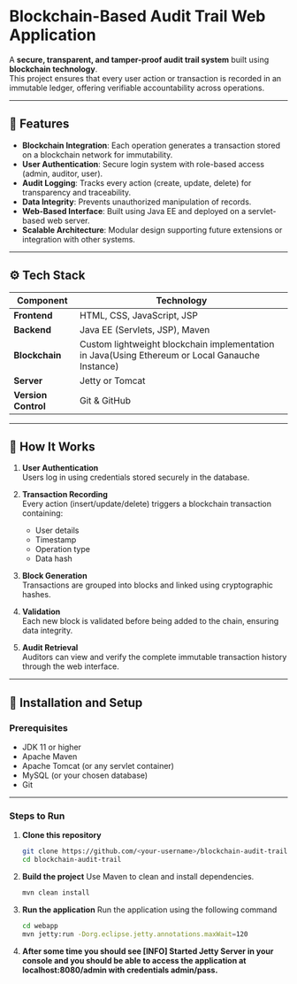 # Blockchain-Based Audit Trail Web Application

A **secure, transparent, and tamper-proof audit trail system** built using **blockchain technology**.  
This project ensures that every user action or transaction is recorded in an immutable ledger, offering verifiable accountability across operations.  

---

## 🚀 Features

- **Blockchain Integration**: Each operation generates a transaction stored on a blockchain network for immutability.  
- **User Authentication**: Secure login system with role-based access (admin, auditor, user).  
- **Audit Logging**: Tracks every action (create, update, delete) for transparency and traceability.  
- **Data Integrity**: Prevents unauthorized manipulation of records.  
- **Web-Based Interface**: Built using Java EE and deployed on a servlet-based web server.  
- **Scalable Architecture**: Modular design supporting future extensions or integration with other systems.  

---

## ⚙️ Tech Stack

| Component | Technology |
|------------|-------------|
| **Frontend** | HTML, CSS, JavaScript, JSP |
| **Backend** | Java EE (Servlets, JSP), Maven |
| **Blockchain** | Custom lightweight blockchain implementation in Java(Using Ethereum or Local Ganauche Instance) |
| **Server** | Jetty or Tomcat |
| **Version Control** | Git & GitHub |

---

## 🧩 How It Works

1. **User Authentication**  
   Users log in using credentials stored securely in the database.  

2. **Transaction Recording**  
   Every action (insert/update/delete) triggers a blockchain transaction containing:  
   - User details  
   - Timestamp  
   - Operation type  
   - Data hash  

3. **Block Generation**  
   Transactions are grouped into blocks and linked using cryptographic hashes.  

4. **Validation**  
   Each new block is validated before being added to the chain, ensuring data integrity.  

5. **Audit Retrieval**  
   Auditors can view and verify the complete immutable transaction history through the web interface.  

---

## 🧰 Installation and Setup

### Prerequisites
- JDK 11 or higher  
- Apache Maven  
- Apache Tomcat (or any servlet container)  
- MySQL (or your chosen database)  
- Git  

---

### Steps to Run

1. **Clone this repository**
   ```bash
   git clone https://github.com/<your-username>/blockchain-audit-trail.git
   cd blockchain-audit-trail
2. **Build the project**
Use Maven to clean and install dependencies.
    ```bash
    mvn clean install

3. **Run the application**
    Run the application using the following command
   ```bash
   cd webapp
   mvn jetty:run -Dorg.eclipse.jetty.annotations.maxWait=120
4. **After some time you should see [INFO] Started Jetty Server in your console and you should be able to access the application at localhost:8080/admin with credentials admin/pass.**
